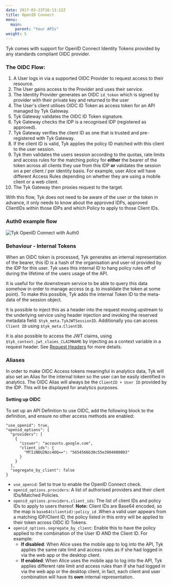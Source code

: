 ```yaml
---
date: 2017-03-23T16:13:12Z
title: OpenID Connect
menu:
  main:
    parent: "Your APIs"
weight: 5 
---
```


Tyk comes with support for OpenID Connect Identity Tokens provided by any standards compliant OIDC provider.

### The OIDC Flow:

1.  A User logs in via a supported OIDC Provider to request access to their resource.
2.  The User gains access to the Provider and uses their service.
3.  The Identity Provider generates an OIDC `id_token` which is signed by provider with their private key and returned to the user
4.  The User's client utilises OIDC ID Token as access token for an API managed by Tyk Gateway.
5.  Tyk Gateway validates the OIDC ID Token signature.
6.  Tyk Gateway checks the IDP is a recognised IDP (registered as approved).
7.  Tyk Gateway verifies the client ID as one that is trusted and pre-registered with Tyk Gateway.
8.  If the client ID is valid, Tyk applies the policy ID matched with this client to the user session.
9.  Tyk then validates the users session according to the quotas, rate limits and access rules for the matching policy for **either** the bearer of the token across all clients they use from this IDP **or** validates the session on a per client / per identity basis. For example, user Alice will have different Access Rules depending on whether they are using a mobile client or a web client.
10.  The Tyk Gateway then proxies request to the target.

With this flow, Tyk does not need to be aware of the user or the token in advance, it only needs to know about the approved IDPs, approved ClientIDs within those IDPs and which Policy to apply to those Client IDs.

### Auth0 example flow

![Tyk OpenID Connect with Auth0][1]

### Behaviour - Internal Tokens

When an OIDC token is processed, Tyk generates an internal representation of the bearer, this ID is a hash of the organisation and user-id provided by the IDP for this user. Tyk uses this internal ID to hang policy rules off of during the lifetime of the users usage of the API.

It is useful for the downstream service to be able to query this data somehow in order to manage access (e.g. to invalidate the token at some point). To make this possible, Tyk adds the internal Token ID to the meta-data of the session object.

It is possible to inject this as a header into the request moving upstream to the underlying service using header injection and invoking the reserved metadata field: `$tyk_meta.TykJWTSessionID`. Additionally you can access `Client ID` using `$tyk_meta.ClientID`.

It is also possible to access the JWT claims, using `$tyk_context.jwt_claims_CLAIMNAME` by injecting as a context variable in a request header. See [Request Headers][2] for more details.

### Aliases

In order to make OIDC Access tokens meaningful in analytics data, Tyk will also set an Alias for the internal token so the user can be easily identified in analytics. The OIDC Alias will always be the `ClientID + User ID` provided by the IDP. This will be displayed for analytics purposes.

#### Setting up OIDC

To set up an API Definition to use OIDC, add the following block to the definition, and ensure no other access methods are enabled:

```{.copyWrapper}
"use_openid": true,
"openid_options": {
  "providers": [
    {
      "issuer": "accounts.google.com",
      "client_ids": {
        "MTIzNDU2Nzc4OQ==": "5654566b30c55e3904000003"
      }
    }
  ],
  "segregate_by_client": false
}
```

*   `use_openid`: Set to true to enable the OpenID Connect check.
*   `openid_options.providers`: A list of authorised providers and their client IDs/Matched Policies.
*   `openid_options.providers.client_ids`: The list of client IDs and policy IDs to apply to users thereof. **Note:** Client IDs are Base64 encoded, so the map is `base64(clientid):policy_id` .When a valid user appears from a matching IDP/Client ID, the policy listed in this entry will be applied to their token across OIDC ID Tokens.
*   `openid_options.segregate_by_client`: Enable this to have the policy applied to the combination of the User ID AND the Client ID. For example: 
    *   **If disabled**: When Alice uses the mobile app to log into the API, Tyk applies the same rate limit and access rules as if she had logged in via the web app or the desktop client. 
    *   **If enabled**: When Alice uses the mobile app to log into the API, Tyk applies different rate limit and access rules than if she had logged in via the web app or the desktop client, in fact, each client and user combination will have its **own** internal representation.


[1]: /docs/img/diagrams/openid_connect.png
[2]: /docs/transform-traffic/request-headers/
